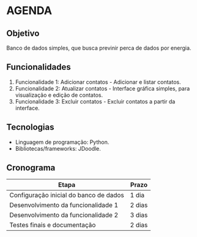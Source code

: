 # AGENDA 

## Objetivo
Banco de dados simples, que busca previnir perca de dados por energia.

## Funcionalidades
1. Funcionalidade 1: Adicionar contatos - Adicionar e listar contatos.
2. Funcionalidade 2: Atualizar contatos - Interface gráfica simples, para visualização e edição de contatos.
3. Funcionalidade 3: Excluir contatos - Excluir contatos a partir da interface.

## Tecnologias
- Linguagem de programação: Python.
- Bibliotecas/frameworks: JDoodle.

## Cronograma
| Etapa              | Prazo       |
|--------------------|-------------|
| Configuração inicial do banco de dados | 1 dia       |
| Desenvolvimento da funcionalidade 1 | 2 dias      |
| Desenvolvimento da funcionalidade 2 | 3 dias      |
| Testes finais e documentação         | 2 dias      |
